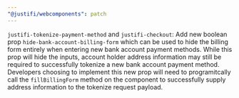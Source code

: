 ```yaml
---
"@justifi/webcomponents": patch
---
```


`justifi-tokenize-payment-method` and `justifi-checkout`: Add new boolean prop `hide-bank-account-billing-form` which can be used to hide the billing form entirely when entering new bank account payment methods. While this prop will hide the inputs, account holder address information may still be required to successfully tokenize a new bank account payment method. Developers choosing to implement this new prop will need to programitcally call the `fillBillingForm` method on the component to successfully supply address information to the tokenize request payload.
